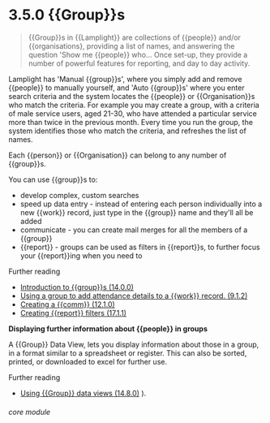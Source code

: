 # 3.5.0    {{Group}}s

> {{Group}}s in {{Lamplight}} are collections of {{people}} and/or {{organisations}, providing a list of names, and answering the question 'Show me {{people}} who... Once set-up, they provide a number of powerful features for reporting, and day to day activity.

Lamplight has 'Manual {{group}}s', where you simply add and remove {{people}} to manually yourself, and 'Auto {{group}}s' where you enter search criteria and the system locates the {{people}} or {{Organisation}}s who match the criteria.  For example you may create a group, with a criteria of male service users, aged 21-30, who have attended a particular service more than twice in the previous month.  Every time you run the group, the system identifies those who match the criteria, and refreshes the list of names.

Each {{person}} or {{Organisation}} can belong to any number of {{group}}s.

You can use {{group}}s to:

  * develop complex, custom searches
  * speed up data entry - instead of entering each person individually into a new {{work}} record, just type in the {{group}} name and they'll all be added
  * communicate - you can create mail merges for all the members of a {{group}}
  * {{report}} - groups can be used as filters in {{report}}s, to further focus your {{report}}ing when you need to
  
  Further reading
   * [Introduction to {{group}}s (14.0.0)](/help/index/v/{{version}}/p/14.0.0)
   * [Using a group to add attendance details to a {{work}} record. (9.1.2)](/help/index/v/{{version}}/p/9.1.2)
   * [Creating a {{comm}} (12.1.0)](/help/index/v/{{version}}/p/12.1.0)
   * [Creating {{report}} filters (17.1.1)](/help/index/v/{{version}}/p/17.1.1)
 
 
  **Displaying further information about {{people}} in groups**
  
  A {{Group}} Data View, lets you display information about those in a group, in a format similar to a spreadsheet or register.  This can also be sorted, printed, or downloaded to excel for further use.
  
 Further reading
* [Using {{Group}} data views (14.8.0)](/help/index/v/{{version}}/p/14.8.0) ).

###### core module

